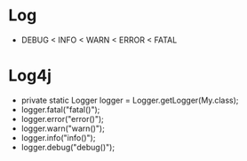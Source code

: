 # Log
 - DEBUG < INFO < WARN < ERROR < FATAL

# Log4j 
 
 - private static Logger logger = Logger.getLogger(My.class);
 - logger.fatal("fatal()");
 - logger.error("error()");
 - logger.warn("warn()");
 - logger.info("info()");
 - logger.debug("debug()");
